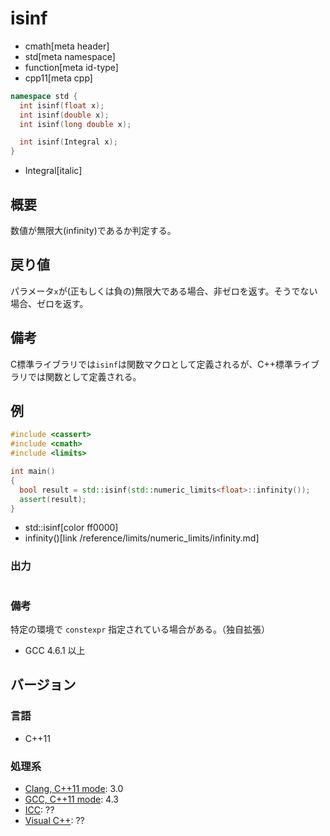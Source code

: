 # isinf
* cmath[meta header]
* std[meta namespace]
* function[meta id-type]
* cpp11[meta cpp]

```cpp
namespace std {
  int isinf(float x);
  int isinf(double x);
  int isinf(long double x);

  int isinf(Integral x);
}
```
* Integral[italic]

## 概要
数値が無限大(infinity)であるか判定する。


## 戻り値
パラメータ`x`が(正もしくは負の)無限大である場合、非ゼロを返す。そうでない場合、ゼロを返す。


## 備考
C標準ライブラリでは`isinf`は関数マクロとして定義されるが、C++標準ライブラリでは関数として定義される。


## 例
```cpp example
#include <cassert>
#include <cmath>
#include <limits>

int main()
{
  bool result = std::isinf(std::numeric_limits<float>::infinity());
  assert(result);
}
```
* std::isinf[color ff0000]
* infinity()[link /reference/limits/numeric_limits/infinity.md]

### 出力
```
```

### 備考
特定の環境で `constexpr` 指定されている場合がある。（独自拡張）

- GCC 4.6.1 以上


## バージョン
### 言語
- C++11

### 処理系
- [Clang, C++11 mode](/implementation.md#clang): 3.0
- [GCC, C++11 mode](/implementation.md#gcc): 4.3
- [ICC](/implementation.md#icc): ??
- [Visual C++](/implementation.md#visual_cpp): ??
